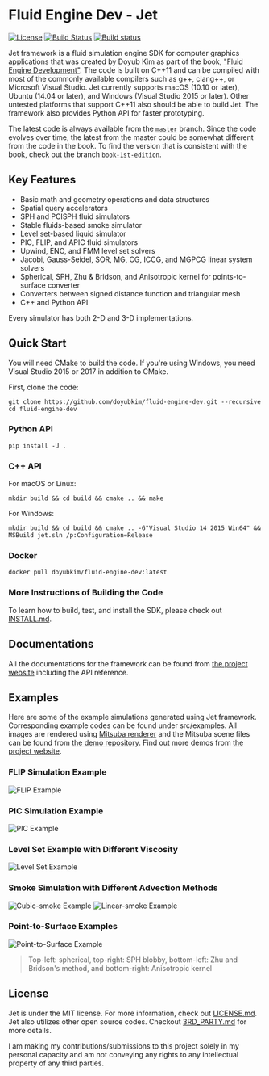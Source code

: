 # Fluid Engine Dev - Jet

[![License](http://img.shields.io/:license-mit-blue.svg)](LICENSE.md) [![Build Status](https://travis-ci.org/doyubkim/fluid-engine-dev.svg?branch=master)](https://travis-ci.org/doyubkim/fluid-engine-dev/branches) [![Build status](https://ci.appveyor.com/api/projects/status/kulihlhy43vbwou6/branch/master?svg=true)](https://ci.appveyor.com/project/doyubkim/fluid-engine-dev/branch/master)

Jet framework is a fluid simulation engine SDK for computer graphics applications that was created by Doyub Kim as part of the book, ["Fluid Engine Development"](https://www.crcpress.com/Fluid-Engine-Development/Kim/p/book/9781498719926). The code is built on C++11 and can be compiled with most of the commonly available compilers such as g++, clang++, or Microsoft Visual Studio. Jet currently supports macOS (10.10 or later), Ubuntu (14.04 or later), and Windows (Visual Studio 2015 or later). Other untested platforms that support C++11 also should be able to build Jet. The framework also provides Python API for faster prototyping.

The latest code is always available from the [`master`](https://github.com/doyubkim/fluid-engine-dev/tree/master) branch. Since the code evolves over time, the latest from the master could be somewhat different from the code in the book. To find the version that is consistent with the book, check out the branch [`book-1st-edition`](https://github.com/doyubkim/fluid-engine-dev/tree/book-1st-edition).

## Key Features
* Basic math and geometry operations and data structures
* Spatial query accelerators
* SPH and PCISPH fluid simulators
* Stable fluids-based smoke simulator
* Level set-based liquid simulator
* PIC, FLIP, and APIC fluid simulators
* Upwind, ENO, and FMM level set solvers
* Jacobi, Gauss-Seidel, SOR, MG, CG, ICCG, and MGPCG linear system solvers
* Spherical, SPH, Zhu & Bridson, and Anisotropic kernel for points-to-surface converter
* Converters between signed distance function and triangular mesh
* C++ and Python API

Every simulator has both 2-D and 3-D implementations.

## Quick Start

You will need CMake to build the code. If you're using Windows, you need Visual Studio 2015 or 2017 in addition to CMake.

First, clone the code:

```
git clone https://github.com/doyubkim/fluid-engine-dev.git --recursive
cd fluid-engine-dev
```

### Python API

```
pip install -U .
```

### C++ API

For macOS or Linux:

```
mkdir build && cd build && cmake .. && make
```

For Windows:

```
mkdir build && cd build && cmake .. -G"Visual Studio 14 2015 Win64" && MSBuild jet.sln /p:Configuration=Release
```

### Docker

```
docker pull doyubkim/fluid-engine-dev:latest
```


### More Instructions of Building the Code

To learn how to build, test, and install the SDK, please check out [INSTALL.md](https://github.com/doyubkim/fluid-engine-dev/blob/master/INSTALL.md).

## Documentations

All the documentations for the framework can be found from [the project website](http://fluidenginedevelopment.org/documentation/) including the API reference.

## Examples

Here are some of the example simulations generated using Jet framework. Corresponding example codes can be found under src/examples. All images are rendered using [Mitsuba renderer](https://www.mitsuba-renderer.org/) and the Mitsuba scene files can be found from [the demo repository](https://github.com/doyubkim/fluid-engine-dev-demo/). Find out more demos from [the project website](http://fluidenginedevelopment.org/examples/).

### FLIP Simulation Example

![FLIP Example](https://github.com/doyubkim/fluid-engine-dev/raw/master/doc/img/flip_dam_breaking.png "FLIP Example")

### PIC Simulation Example

![PIC Example](https://github.com/doyubkim/fluid-engine-dev/raw/master/doc/img/pic_dam_breaking.png "PIC Example")

### Level Set Example with Different Viscosity

![Level Set Example](https://github.com/doyubkim/fluid-engine-dev/raw/master/doc/img/ls_bunny_drop.png "Level Set Example ")

### Smoke Simulation with Different Advection Methods

![Cubic-smoke Example](https://github.com/doyubkim/fluid-engine-dev/raw/master/doc/img/smoke_cubic.png "Cubic-smoke Example")
![Linear-smoke Example](https://github.com/doyubkim/fluid-engine-dev/raw/master/doc/img/smoke_linear.png "Linear-smoke Example")

### Point-to-Surface Examples

![Point-to-Surface Example](https://github.com/doyubkim/fluid-engine-dev/raw/master/doc/img/point_to_surface.png "Point-to-Surface Example")

> Top-left: spherical, top-right: SPH blobby, bottom-left: Zhu and Bridson's method, and bottom-right: Anisotropic kernel

## License

Jet is under the MIT license. For more information, check out [LICENSE.md](https://github.com/doyubkim/fluid-engine-dev/blob/master/LICENSE.md). Jet also utilizes other open source codes. Checkout [3RD_PARTY.md](https://github.com/doyubkim/fluid-engine-dev/blob/master/3RD_PARTY.md) for more details.

I am making my contributions/submissions to this project solely in my personal capacity and am not conveying any rights to any intellectual property of any third parties.
